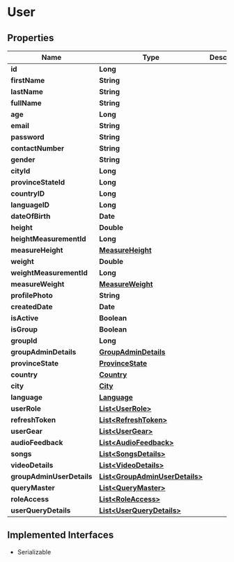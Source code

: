 

# User


## Properties

Name | Type | Description | Notes
------------ | ------------- | ------------- | -------------
**id** | **Long** |  |  [optional]
**firstName** | **String** |  |  [optional]
**lastName** | **String** |  |  [optional]
**fullName** | **String** |  |  [optional]
**age** | **Long** |  |  [optional]
**email** | **String** |  |  [optional]
**password** | **String** |  |  [optional]
**contactNumber** | **String** |  |  [optional]
**gender** | **String** |  |  [optional]
**cityId** | **Long** |  |  [optional]
**provinceStateId** | **Long** |  |  [optional]
**countryID** | **Long** |  |  [optional]
**languageID** | **Long** |  |  [optional]
**dateOfBirth** | **Date** |  |  [optional]
**height** | **Double** |  |  [optional]
**heightMeasurementId** | **Long** |  |  [optional]
**measureHeight** | [**MeasureHeight**](MeasureHeight.md) |  |  [optional]
**weight** | **Double** |  |  [optional]
**weightMeasurementId** | **Long** |  |  [optional]
**measureWeight** | [**MeasureWeight**](MeasureWeight.md) |  |  [optional]
**profilePhoto** | **String** |  |  [optional]
**createdDate** | **Date** |  |  [optional]
**isActive** | **Boolean** |  |  [optional]
**isGroup** | **Boolean** |  |  [optional]
**groupId** | **Long** |  |  [optional]
**groupAdminDetails** | [**GroupAdminDetails**](GroupAdminDetails.md) |  |  [optional]
**provinceState** | [**ProvinceState**](ProvinceState.md) |  |  [optional]
**country** | [**Country**](Country.md) |  |  [optional]
**city** | [**City**](City.md) |  |  [optional]
**language** | [**Language**](Language.md) |  |  [optional]
**userRole** | [**List&lt;UserRole&gt;**](UserRole.md) |  |  [optional]
**refreshToken** | [**List&lt;RefreshToken&gt;**](RefreshToken.md) |  |  [optional]
**userGear** | [**List&lt;UserGear&gt;**](UserGear.md) |  |  [optional]
**audioFeedback** | [**List&lt;AudioFeedback&gt;**](AudioFeedback.md) |  |  [optional]
**songs** | [**List&lt;SongsDetails&gt;**](SongsDetails.md) |  |  [optional]
**videoDetails** | [**List&lt;VideoDetails&gt;**](VideoDetails.md) |  |  [optional]
**groupAdminUserDetails** | [**List&lt;GroupAdminUserDetails&gt;**](GroupAdminUserDetails.md) |  |  [optional]
**queryMaster** | [**List&lt;QueryMaster&gt;**](QueryMaster.md) |  |  [optional]
**roleAccess** | [**List&lt;RoleAccess&gt;**](RoleAccess.md) |  |  [optional]
**userQueryDetails** | [**List&lt;UserQueryDetails&gt;**](UserQueryDetails.md) |  |  [optional]


## Implemented Interfaces

* Serializable


